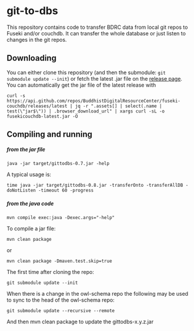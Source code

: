 # git-to-dbs 

This repository contains code to transfer BDRC data from local git repos to Fuseki and/or couchdb. It can transfer the whole database or just listen to changes in the git repos.

## Downloading

You can either clone this repository (and then the submodule: `git submodule update --init`) or fetch the latest .jar file on the [release page](https://github.com/BuddhistDigitalResourceCenter/fuseki-couchdb/releases). You can automatically get the jar file of the latest release with

```
curl -s https://api.github.com/repos/BuddhistDigitalResourceCenter/fuseki-couchdb/releases/latest | jq -r ".assets[] | select(.name | test(\"jar$\")) | .browser_download_url" | xargs curl -sL -o fusekicouchdb-latest.jar -O
```

## Compiling and running

##### from the jar file 

```
java -jar target/gittodbs-0.7.jar -help
```

A typical usage is:

```
time java -jar target/gittodbs-0.8.jar -transferOnto -transferAllDB -doNotListen -timeout 60 -progress
```

##### from the java code

```
mvn compile exec:java -Dexec.args="-help"
```

To compile a jar file:

```
mvn clean package
```
or
```
mvn clean package -Dmaven.test.skip=true
```

The first time after cloning the repo:

```
git submodule update --init
```

When there is a change in the owl-schema repo the following may be used to sync to the head of the owl-schema repo:

```
git submodule update --recursive --remote
```
And then mvn clean package to update the gittodbs-x.y.z.jar
